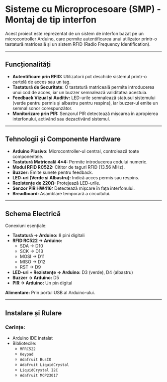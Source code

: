 # Sisteme cu Microprocesoare (SMP) - Montaj de tip interfon

Acest proiect este reprezentat de un sistem de interfon bazat pe un microcontroller Arduino, care permite autentificarea unui utilizator printr-o tastatură matriceală și un sistem RFID (Radio Frequency Identification).

---

## Funcționalități

- **Autentificare prin RFID:** Utilizatorii pot deschide sistemul printr-o cartelă de acces sau un tag.
- **Tastatură de Securitate:** O tastatură matriceală permite introducerea unui cod de acces, iar un buzzer semnalează validitatea acestuia.
- **Feedback Vizual și Auditiv:** LED-urile semnalează statusul sistemului (verde pentru permis și albastru pentru respins), iar buzzer-ul emite un semnal sonor corespunzător.
- **Monitorizare prin PIR:** Senzorul PIR detectează mișcarea în apropierea interfonului, activând sau dezactivând sistemul.

---

## Tehnologii și Componente Hardware

- **Arduino Plusivo:** Microcontroller-ul central, controlează toate componentele.
- **Tastatură Matriceală 4×4:** Permite introducerea codului numeric.
- **Modul RFID RC522:** Cititor de taguri RFID (13.56 MHz).
- **Buzzer:** Emite sunete pentru feedback.
- **LED-uri (Verde și Albastru):** Indică acces permis sau respins.
- **Rezistențe de 220Ω:** Protejează LED-urile.
- **Senzor PIR HW416:** Detectează mișcare în fața interfonului.
- **Breadboard:** Asamblare temporară a circuitului.

---

## Schema Electrică

Conexiuni esențiale:

- **Tastatură → Arduino:** 8 pini digitali
- **RFID RC522 → Arduino:**
  - SDA → D10
  - SCK → D13
  - MOSI → D11
  - MISO → D12
  - RST → D9
- **LED-uri + Rezistențe → Arduino:** D3 (verde), D4 (albastru)
- **Buzzer → Arduino:** D5
- **PIR → Arduino:** Un pin digital

**Alimentare:** Prin portul USB al Arduino-ului.

---

## Instalare și Rulare

### Cerințe:

- Arduino IDE instalat
- Bibliotecile:
  - `MFRC522`
  - `Keypad`
  - `Adafruit BusIO`
  - `Adafruit LiquidCrystal`
  - `LiquidCrystal I2C`
  - `Adafruit MCP23017`
